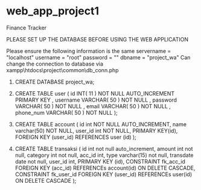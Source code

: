 # web_app_project1
Finance Tracker

PLEASE SET UP THE DATABASE BEFORE USING THE WEB APPLICATION

Please ensure the following information is the same
servername = "localhost"
username = "root"
password = ""
dbname = "project_wa"
Can change the connection to database via xampp\htdocs\project\common\db_conn.php

1. CREATE DATABASE project_wa;

2. CREATE TABLE user (
	id INT( 11 ) NOT NULL AUTO_INCREMENT PRIMARY KEY ,
	username VARCHAR( 50 ) NOT NULL ,
	password VARCHAR( 50 ) NOT NULL ,
	email VARCHAR( 50 ) NOT NULL ,
	phone_num VARCHAR( 50 ) NOT NULL
);

2. CREATE TABLE account (
	id int NOT NULL AUTO_INCREMENT,
	name varchar(50) NOT NULL,
	user_id int NOT NULL,
	PRIMARY KEY(id),
	FOREIGN KEY (user_id) 
	REFERENCES user (id)
);

3. CREATE TABLE transaksi ( 
	id int not null auto_increment, 
	amount int not null, 
	category int not null, 
	acc_id int, 
	type varchar(15) not null, 
	transdate date not null,
 	user_id int, 
	PRIMARY KEY (id),
 	CONSTRAINT fk_acc_id FOREIGN KEY (acc_id) REFERENCEs account(id) ON DELETE CASCADE,
 	CONSTRAINT fk_user_id FOREIGN KEY (user_id) REFERENCEs user(id) ON DELETE CASCADE
 );
